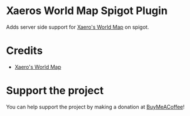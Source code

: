 # Xaeros World Map Spigot Plugin
Adds server side support for [Xaero's World Map](https://www.curseforge.com/minecraft/mc-mods/xaeros-world-map) on spigot.

# Credits
- [Xaero's World Map](https://www.curseforge.com/minecraft/mc-mods/xaeros-world-map)

# Support the project
You can help support the project by making a donation at [BuyMeACoffee](https://www.buymeacoffee.com/ChristopherHaws)!
